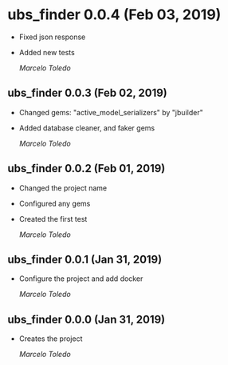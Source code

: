 # ubs_finder 0.0.4 (Feb 03, 2019) #

* Fixed json response
* Added new tests

  *Marcelo Toledo*

## ubs_finder 0.0.3 (Feb 02, 2019) ##

* Changed gems: "active_model_serializers" by "jbuilder"
* Added database cleaner, and faker gems

  *Marcelo Toledo*

## ubs_finder 0.0.2 (Feb 01, 2019) ##

* Changed the project name
* Configured any gems
* Created the first test

  *Marcelo Toledo*

## ubs_finder 0.0.1 (Jan 31, 2019) ##

* Configure the project and add docker

  *Marcelo Toledo*

## ubs_finder 0.0.0 (Jan 31, 2019) ##

* Creates the project

  *Marcelo Toledo*
